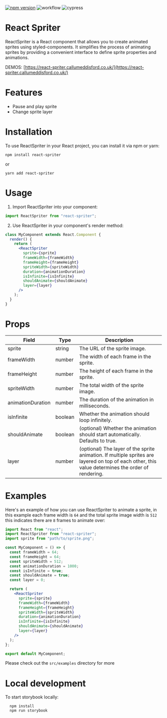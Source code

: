 [![npm version](https://badge.fury.io/js/react-spriter.svg)](https://badge.fury.io/js/react-spriter)
![workflow](https://github.com/CallumEddisford/react-spriter/actions/workflows/npm-publish.yml/badge.svg)
![cypress](https://github.com/CallumEddisford/react-spriter/actions/workflows/test.yml/badge.svg)

# React Spriter
ReactSpriter is a React component that allows you to create animated sprites using styled-components. It simplifies the process of animating sprites by providing a convenient interface to define sprite properties and animations.

DEMOS: [https://react-spriter.callumeddisford.co.uk/](https://react-spriter.callumeddisford.co.uk/)

# Features
- Pause and play sprite
- Change sprite layer

# Installation
To use ReactSpriter in your React project, you can install it via npm or yarn:

```shell
npm install react-spriter
```

or

```shell
yarn add react-spriter
```

# Usage
1. Import ReactSpriter into your component:
```jsx
import ReactSpriter from "react-spriter";
```
2. Use ReactSpriter in your component's render method:
```jsx
class MyComponent extends React.Component {
  render() {
    return (
      <ReactSpriter
        sprite={sprite}
        frameWidth={frameWidth}
        frameHeight={frameHeight}
        spriteWidth={spriteWidth}
        duration={animationDuration}
        isInfinite={isInfinite}
        shouldAnimate={shouldAnimate}
        layer={layer}
      />
    );
  }
}
```

# Props
| Field             | Type    | Description                                                                                                                                       |
|-------------------|---------|---------------------------------------------------------------------------------------------------------------------------------------------------|
| sprite            | string  | The URL of the sprite image.                                                                                                                      |
| frameWidth        | number  | The width of each frame in the sprite.                                                                                                            |
| frameHeight       | number  | The height of each frame in the sprite.                                                                                                           |
| spriteWidth       | number  | The total width of the sprite image.                                                                                                              |
| animationDuration | number  | The duration of the animation in milliseconds.                                                                                                    |
| isInfinite        | boolean | Whether the animation should loop infinitely.                                                                                                     |
| shouldAnimate     | boolean | (optional) Whether the animation should start automatically. Defaults to true.                                                                    |
| layer             | number  | (optional) The layer of the sprite animation. If multiple sprites are layered on top of each other, this value determines the order of rendering. |

# Examples
Here's an example of how you can use ReactSpriter to animate a sprite, in this example each frame width is `64` and the total sprite image width is `512` this indicates there are `8` frames to animate over:

```jsx
import React from "react";
import ReactSpriter from "react-spriter";
import sprite from "path/to/sprite.png";

const MyComponent = () => {
  const frameWidth = 64;
  const frameHeight = 64;
  const spriteWidth = 512;
  const animationDuration = 1000;
  const isInfinite = true;
  const shouldAnimate = true;
  const layer = 0;

  return (
    <ReactSpriter
      sprite={sprite}
      frameWidth={frameWidth}
      frameHeight={frameHeight}
      spriteWidth={spriteWidth}
      duration={animationDuration}
      isInfinite={isInfinite}
      shouldAnimate={shouldAnimate}
      layer={layer}
    />
  );
};

export default MyComponent;
```

Please check out the `src/examples` directory for more

# Local development
To start storybook locally:

```shell
  npm install
  npm run storybook
```
